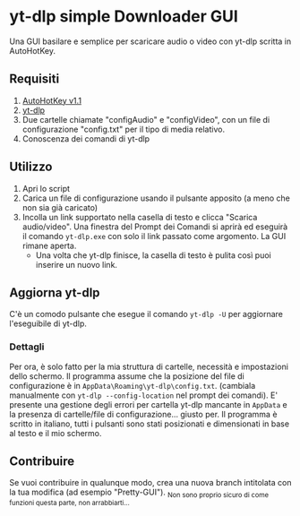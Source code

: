 # yt-dlp simple Downloader GUI
Una GUI basilare e semplice per scaricare audio o video con yt-dlp scritta in AutoHotKey.

## Requisiti
1. [AutoHotKey v1.1](https://www.autohotkey.com/)
2. [yt-dlp](https://github.com/yt-dlp/yt-dlp/releases)
3. Due cartelle chiamate "configAudio" e "configVideo", con un file di configurazione "config.txt" per il tipo di media relativo.
4. Conoscenza dei comandi di yt-dlp

## Utilizzo
1. Apri lo script
2. Carica un file di configurazione usando il pulsante apposito (a meno che non sia già caricato)
3. Incolla un link supportato nella casella di testo e clicca "Scarica audio/video". Una finestra del Prompt dei Comandi si aprirà ed eseguirà il comando `yt-dlp.exe` con solo il link passato come argomento. La GUI rimane aperta.
   - Una volta che yt-dlp finisce, la casella di testo è pulita così puoi inserire un nuovo link.

## Aggiorna yt-dlp
C'è un comodo pulsante che esegue il comando `yt-dlp -U` per aggiornare l'eseguibile di yt-dlp.

### Dettagli
Per ora, è solo fatto per la mia struttura di cartelle, necessità e impostazioni dello schermo.
Il programma assume che la posizione del file di configurazione è in `AppData\Roaming\yt-dlp\config.txt`. (cambiala manualmente con `yt-dlp --config-location` nel prompt dei comandi).
E' presente una gestione degli errori per cartella yt-dlp mancante in `AppData` e la presenza di cartelle/file di configurazione... giusto per.
Il programma è scritto in italiano, tutti i pulsanti sono stati posizionati e dimensionati in base al testo e il mio schermo.

## Contribuire
Se vuoi contribuire in qualunque modo, crea una nuova branch intitolata con la tua modifica (ad esempio "Pretty-GUI"). <sub>Non sono proprio sicuro di come funzioni questa parte, non arrabbiarti...</sub>
